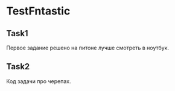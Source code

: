 # TestFntastic

## Task1 

Первое задание решено на питоне лучше смотреть в ноутбук.

## Task2 

Код задачи про черепах.

